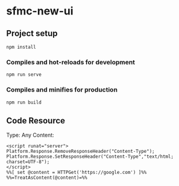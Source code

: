# sfmc-new-ui

## Project setup
```
npm install
```

### Compiles and hot-reloads for development
```
npm run serve
```

### Compiles and minifies for production
```
npm run build
```

## Code Resource
Type: Any
Content:
```
<script runat="server">
Platform.Response.RemoveResponseHeader("Content-Type");
Platform.Response.SetResponseHeader("Content-Type","text/html; charset=UTF-8");
</script>
%%[ set @content = HTTPGet('https://google.com') ]%%
%%=TreatAsContent(@content)=%%
```

